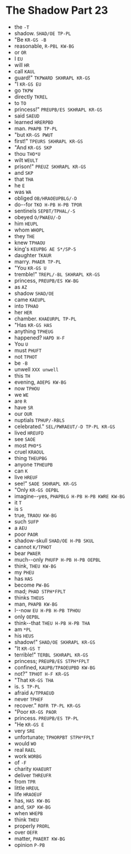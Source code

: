 # The Shadow Part 23

* the `-T`
* shadow. `SHAD/OE TP-PL`
* "Be `KR-GS -B`
* reasonable, `R-PBL KW-BG`
* or `OR`
* I `EU`
* will `HR`
* call `KAUL`
* guard!" `TKPWARD SKHRAPL KR-GS`
* "I `KR-GS EU`
* go `TKPW`
* directly `TKREL`
* to `TO`
* princess!" `PREUPB/ES SKHRAPL KR-GS`
* said `SAEUD`
* learned `HRERPBD`
* man. `PHAPB TP-PL`
* "but `KR-GS PWUT`
* first!" `TPEURS SKHRAPL KR-GS`
* "And `KR-GS SKP`
* thou `THO*U`
* wilt `WEULT`
* prison!" `PREUZ SKHRAPL KR-GS`
* and `SKP`
* that `THA`
* he `E`
* was `WA`
* obliged `OB/HRAOEUPBLG/-D`
* do--for `TKO H-PB H-PB TPOR`
* sentinels `SEPBT/TPHAL/-S`
* obeyed `O/PWAEU/-D`
* him `HEUPL`
* whom `WHOPL`
* they `THE`
* knew `TPHAOU`
* king's `KEUPBG AE S*/SP-S`
* daughter `TKAUR`
* marry. `PHAER TP-PL`
* "You `KR-GS U`
* tremble!" `TREPL/-BL SKHRAPL KR-GS`
* princess, `PREUPB/ES KW-BG`
* as `AZ`
* shadow `SHAD/OE`
* came `KAEUPL`
* into `TPHAO`
* her `HER`
* chamber. `KHAEURPL TP-PL`
* "Has `KR-GS HAS`
* anything `TPHEUG`
* happened? `HAPD H-F`
* You `U`
* must `PHUFT`
* not `TPHOT`
* be `-B`
* unwell `XXX unwell`
* this `TH`
* evening, `AOEPG KW-BG`
* now `TPHOU`
* we `WE`
* are `R`
* have `SR`
* our `OUR`
* nuptials `TPHUP/-RBLS`
* celebrated." `SEL/PWRAEUT/-D TP-PL KR-GS`
* lived `HREUFD`
* see `SAOE`
* most `PHO*S`
* cruel `KRAOUL`
* thing `THEUPBG`
* anyone `TPHEUPB`
* can `K`
* live `HREUF`
* see!" `SAOE SKHRAPL KR-GS`
* "Only `KR-GS OEPBL`
* imagine--yes, `PHAPBLG H-PB H-PB KWRE KW-BG`
* it `T`
* is `S`
* true, `TRAOU KW-BG`
* such `SUFP`
* a `AEU`
* poor `PAOR`
* shadow-skull `SHAD/OE H-PB SKUL`
* cannot `K/TPHOT`
* bear `PWAER`
* much--only `PHUFP H-PB H-PB OEPBL`
* think, `THEU KW-BG`
* my `PHEU`
* has `HAS`
* become `PW-BG`
* mad; `PHAD STPH*FPLT`
* thinks `THEUS`
* man, `PHAPB KW-BG`
* I--now `EU H-PB H-PB TPHOU`
* only `OEPBL`
* think--that `THEU H-PB H-PB THA`
* am `*PL`
* his `HEUS`
* shadow!" `SHAD/OE SKHRAPL KR-GS`
* "It `KR-GS T`
* terrible!" `TERBL SKHRAPL KR-GS`
* princess; `PREUPB/ES STPH*FPLT`
* confined, `KAUPB/TPAOEUPBD KW-BG`
* not?" `TPHOT H-F KR-GS`
* "That `KR-GS THA`
* is. `S TP-PL`
* afraid `A/TPRAEUD`
* never `TPHEF`
* recover." `ROFR TP-PL KR-GS`
* "Poor `KR-GS PAOR`
* princess. `PREUPB/ES TP-PL`
* "He `KR-GS E`
* very `SRE`
* unfortunate; `TPHORPBT STPH*FPLT`
* would `WO`
* real `RAEL`
* work `WORBG`
* of `-F`
* charity `KHAEURT`
* deliver `THREUFR`
* from `TPR`
* little `HREUL`
* life `HRAOEUF`
* has, `HAS KW-BG`
* and, `SKP KW-BG`
* when `WHEPB`
* think `THEU`
* properly `PRORL`
* over `OEFR`
* matter, `PHAERT KW-BG`
* opinion `P-PB`
